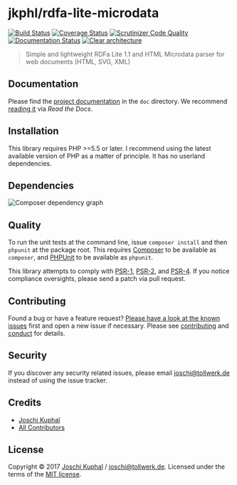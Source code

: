 # jkphl/rdfa-lite-microdata

[![Build Status][travis-image]][travis-url] [![Coverage Status][coveralls-image]][coveralls-url] [![Scrutinizer Code Quality][scrutinizer-image]][scrutinizer-url]  [![Documentation Status][readthedocs-image]][readthedocs-url]  [![Clear architecture][clear-architecture-image]][clear-architecture-url]

> Simple and lightweight RDFa Lite 1.1 and HTML Microdata parser for web documents (HTML, SVG, XML)

## Documentation

Please find the [project documentation](doc/index.md) in the `doc` directory. We recommend [reading it](http://jkphl-rdfa-lite-microdata.readthedocs.io/) via *Read the Docs*.

## Installation

This library requires PHP >=5.5 or later. I recommend using the latest available version of PHP as a matter of principle. It has no userland dependencies.

## Dependencies

![Composer dependency graph](https://rawgit.com/jkphl/rdfa-lite-microdata/master/doc/dependencies.svg)

## Quality

To run the unit tests at the command line, issue `composer install` and then `phpunit` at the package root. This requires [Composer](http://getcomposer.org/) to be available as `composer`, and [PHPUnit](http://phpunit.de/manual/) to be available as `phpunit`.

This library attempts to comply with [PSR-1][], [PSR-2][], and [PSR-4][]. If you notice compliance oversights, please send a patch via pull request.

## Contributing

Found a bug or have a feature request? [Please have a look at the known issues](https://github.com/jkphl/rdfa-lite-microdata/issues) first and open a new issue if necessary. Please see [contributing](CONTRIBUTING.md) and [conduct](CONDUCT.md) for details.

## Security

If you discover any security related issues, please email joschi@tollwerk.de instead of using the issue tracker.

## Credits

- [Joschi Kuphal][author-url]
- [All Contributors](../../contributors)

## License

Copyright © 2017 [Joschi Kuphal][author-url] / joschi@tollwerk.de. Licensed under the terms of the [MIT license](LICENSE).


[travis-image]: https://secure.travis-ci.org/jkphl/rdfa-lite-microdata.svg
[travis-url]: https://travis-ci.org/jkphl/rdfa-lite-microdata
[coveralls-image]: https://coveralls.io/repos/jkphl/rdfa-lite-microdata/badge.svg?branch=master&service=github
[coveralls-url]: https://coveralls.io/github/jkphl/rdfa-lite-microdata?branch=master
[scrutinizer-image]: https://scrutinizer-ci.com/g/jkphl/rdfa-lite-microdata/badges/quality-score.png?b=master
[scrutinizer-url]: https://scrutinizer-ci.com/g/jkphl/rdfa-lite-microdata/?branch=master
[readthedocs-image]: https://readthedocs.org/projects/jkphl-rdfa-lite-microdata/badge/?version=latest
[readthedocs-url]: http://jkphl-rdfa-lite-microdata.readthedocs.io/en/latest/?badge=latest
[clear-architecture-image]: https://img.shields.io/badge/Clear%20Architecture-%E2%9C%94-brightgreen.svg
[clear-architecture-url]: https://github.com/jkphl/clear-architecture
[author-url]: https://jkphl.is
[PSR-1]: https://github.com/php-fig/fig-standards/blob/master/accepted/PSR-1-basic-coding-standard.md
[PSR-2]: https://github.com/php-fig/fig-standards/blob/master/accepted/PSR-2-coding-style-guide.md
[PSR-4]: https://github.com/php-fig/fig-standards/blob/master/accepted/PSR-4-autoloader.md
